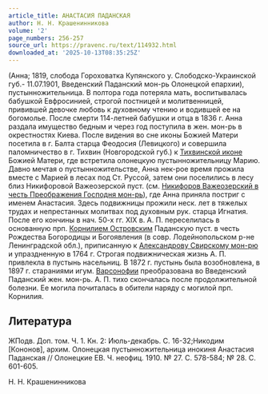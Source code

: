```yaml
---
article_title: АНАСТАСИЯ ПАДАНСКАЯ
author: Н. Н. Крашенинникова
volume: '2'
page_numbers: 256-257
source_url: https://pravenc.ru/text/114932.html
downloaded_at: '2025-10-13T08:35:25Z'
---
```


(Анна; 1819, слобода Гороховатка Купянского у. Слободско-Украинской губ.- 11.07.1901, Введенский Паданский мон-рь Олонецкой епархии), пустынножительница. В полтора года потеряла мать, воспитывалась бабушкой Евфросинией, строгой постницей и молитвенницей, привившей девочке любовь к духовному чтению и водившей ее на богомолье. После смерти 114-летней бабушки и отца в 1836 г. Анна раздала имущество бедным и через год поступила в жен. мон-рь в окрестностях Киева. После видения во сне иконы Божией Матери посетила в г. Балта старца Феодосия (Левицкого) и совершила паломничество в г. Тихвин (Новгородской губ.) к [Тихвинской иконе](<https://pravenc.ru/text/Тихвинской иконе.html>) Божией Матери, где встретила олонецкую пустынножительницу Марию. Давно мечтая о пустынножительстве, Анна нек-рое время прожила вместе с Марией в лесах под Ст. Руссой, затем они поселились в лесу близ Никифоровой Важеозерской пуст. (см. [Никифоров Важеозерский в честь Преображения Господня мон-рь](<https://pravenc.ru/text/Никифоров Важеозерский в честь Преображения Господня мон-рь.html>)), где Анна приняла постриг с именем Анастасия. Здесь подвижницы прожили неск. лет в тяжелых трудах и непрестанных молитвах под духовным рук. старца Игнатия. После его кончины в нач. 50-х гг. XIX в. А. П. переселилась в основанную прп. [Корнилием Островским](<https://pravenc.ru/text/Корнилием Островским.html>) Паданскую пуст. в честь Рождества Богородицы и Богоявления (в совр. Лодейнопольском р-не Ленинградской обл.), приписанную к [Александрову Свирскому мон-рю](<https://pravenc.ru/text/АЛЕКСАНДРОВ СВИРСКИЙ В ЧЕСТЬ СВЯТОЙ ТРОИЦЫ МУЖСКОЙ МОНАСТЫРЬ.html>) и упраздненную в 1764 г. Строгая подвижническая жизнь А. П. привлекла в пустынь насельниц. В 1872 г. пустынь была возобновлена, в 1897 г. стараниями игум. [Варсонофии](https://pravenc.ru/text/Варсонофии.html) преобразована во Введенский Паданский жен. мон-рь. А. П. тихо скончалась после продолжительной болезни. Ее могила почиталась в обители наряду с могилой прп. Корнилия.

## Литература

ЖПодв. Доп. том. Ч. 1. Кн. 2: Июль-декабрь. С. 16-32;Никодим [Кононов], архим. Олонецкая пустынножительница инокиня Анастасия Паданская // Олонецкие ЕВ. Ч. неофиц. 1910. № 27. С. 578-584; № 28. С. 601-605.

Н. Н. Крашенинникова
